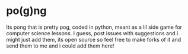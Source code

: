 # po(g)ng
Its pong that is pretty pog, coded in python, meant as a lil side game for computer science lessons.
I guess, post issues with suggestions and i might just add them, its open source so feel free to make forks of it and send them to me and i could add them here!
